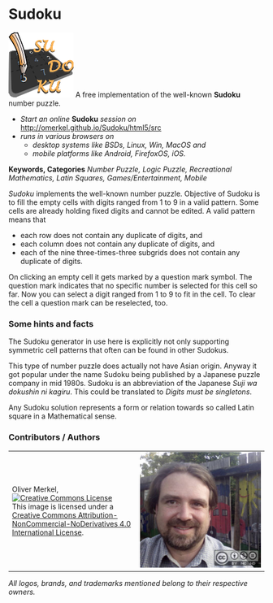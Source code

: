 # Sudoku
<img src="html5/src/img/icons/sudoku128.png" /> A free implementation of the well-known <b>Sudoku</b> number puzzle.

* <em>Start an online</em> <b>Sudoku</b> <em>session on</em> http://omerkel.github.io/Sudoku/html5/src
* <em>runs in various browsers on</em>
    * <em>desktop systems like BSDs, Linux, Win, MacOS and</em>
    * <em>mobile platforms like Android, FirefoxOS, iOS.</em>

<b>Keywords, Categories</b> <em>Number Puzzle, Logic Puzzle, Recreational Mathematics,
Latin Squares, Games/Entertainment, Mobile</em>

<p><em>Sudoku</em> implements the well-known number puzzle. Objective
  of Sudoku is to fill the empty cells with digits ranged from 1 to 9
  in a valid pattern. Some cells are already holding fixed digits and
  cannot be edited. A valid pattern means that</p>
<ul>
<li>each row does not contain any duplicate of digits, and</li>
<li>each column does not contain any duplicate of digits, and</li>
<li>each of the nine three-times-three subgrids does not contain any
  duplicate of digits.</li>
</ul>
<p>On clicking an empty cell it gets marked by a question mark symbol.
  The question mark indicates that no specific number is selected for
  this cell so far. Now you can select a digit ranged from 1 to 9 to
  fit in the cell. To clear the cell a question mark can be
  reselected, too.</p>
<h3>Some hints and facts</h3>
<p>The Sudoku generator in use here is explicitly not only supporting
  symmetric cell patterns that often can be found in other Sudokus.</p>
<p>This type of number puzzle does actually not have Asian origin.
  Anyway it got popular under the name Sudoku being published by a
  Japanese puzzle company in mid 1980s. Sudoku is an abbreviation
  of the Japanese <i>Suji wa dokushin ni kagiru</i>. This could be
  translated to <i>Digits must be singletons</i>.</p>
<p>Any Sudoku solution represents a form or relation towards so
  called Latin square in a Mathematical sense.</p>

### Contributors / Authors

<table>
  <tr>
    <td><p>Oliver Merkel,<br /><a rel="license" href="http://creativecommons.org/licenses/by-nc-nd/4.0/"><img alt="Creative Commons License" style="border-width:0" src="http://i.creativecommons.org/l/by-nc-nd/4.0/88x31.png" /></a><br />This image is licensed under a <a rel="license" href="http://creativecommons.org/licenses/by-nc-nd/4.0/">Creative Commons Attribution-NonCommercial-NoDerivatives 4.0 International License</a>.    
    </p>
    </td>
    <td width="50%"><img width="100%" ondragstart="return false;" alt="Oliver Merkel, Creative Commons License, This image is licensed under a Creative Commons Attribution-NonCommercial-NoDerivatives 4.0 International License." src="html5/src/img/oliver-faerber.jpg" /></td>
  </tr>
</table>

_All logos, brands, and trademarks mentioned belong to their respective owners._
